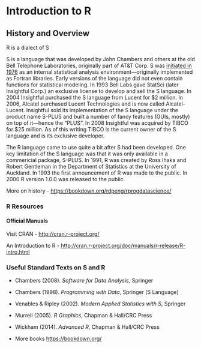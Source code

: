 # Introduction to R

## History and Overview

R is a dialect of S

S is a language that was developed by John Chambers and others at the old Bell Telephone Laboratories, originally part of AT&T Corp. S was [initiated in 1976](http://cm.bell-labs.com/stat/doc/94.11.ps) as an internal statistical analysis environment—originally implemented as Fortran libraries. Early versions of the language did not even contain functions for statistical modeling. In 1993 Bell Labs gave StatSci (later Insightful Corp.) an exclusive license to develop and sell the S language. In 2004 Insightful purchased the S language from Lucent for \$2 million. In 2006, Alcatel purchased Lucent Technologies and is now called Alcatel-Lucent. Insightful sold its implementation of the S language under the product name S-PLUS and built a number of fancy features (GUIs, mostly) on top of it—hence the “PLUS”. In 2008 Insightful was acquired by TIBCO for \$25 million. As of this writing TIBCO is the current owner of the S language and is its exclusive developer.

The R language came to use quite a bit after S had been developed. One key limitation of the S language was that it was only available in a commericial package, S-PLUS. In 1991, R was created by Ross Ihaka and Robert Gentleman in the Department of Statistics at the University of Auckland. In 1993 the first announcement of R was made to the public. In 2000 R version 1.0.0 was released to the public.

More on history - <https://bookdown.org/rdpeng/rprogdatascience/>

### R Resources

#### Official Manuals

Visit CRAN - <http://cran.r-project.org/>

An Introduction to R - <http://cran.r-project.org/doc/manuals/r-release/R-intro.html>

### Useful Standard Texts on S and R

-   Chambers (2008). *Software for Data Analysis*, Springer

-   Chambers (1998). *Programming with Data*, Springer [S Language]

-   Venables & Ripley (2002). *Modern Applied Statistics with S*, Springer

-   Murrell (2005). *R Graphics*, Chapman & Hall/CRC Press

-   Wickham (2014). *Advanced R*, Chapman & Hall/CRC Press

-   More books <https://bookdown.org/>
